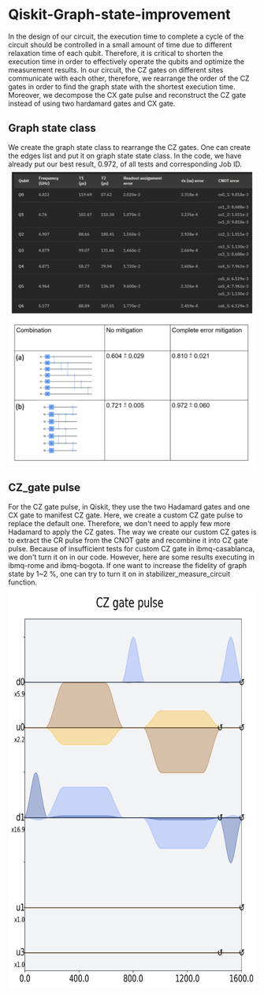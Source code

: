 # Qiskit-Graph-state-improvement

In the design of our circuit, the execution time to complete a cycle of the circuit should be controlled in a small amount of time due to different relaxation time of each qubit. 
Therefore, it is critical to shorten the execution time in order to effectively operate the qubits and optimize the measurement results. 
In our circuit, the CZ gates on different sites communicate with each other, therefore, we rearrange the order of the CZ gates in order to find the graph state with the shortest execution time.
Moreover, we decompose the CX gate pulse and reconstruct the CZ gate instead of using two hardamard gates and CX gate.





## Graph state class

We create the graph state class to rearrange the CZ gates. One can create the edges list and put it on graph state state class. In the code, we have already put our best result, 0.972, of all tests and corresponding Job ID. 
<img src="/images/backend.png" width="500" height="300">   
<img src="/images/combinations.png" width="500" height="300">  


## CZ_gate pulse

For the CZ gate pulse, in Qiskit, they use the two Hadamard gates and one CX gate to manifest CZ gate. Here, we create a custom CZ gate pulse to replace the default one. Therefore, we don't need to apply few more Hadamard to apply the CZ gates. The way we create our custom CZ gates is to extract the CR pulse from the CNOT gate and recombine it into CZ gate pulse. Because of insufficient tests for custom CZ gate in ibmq-casablanca, we don't turn it on in our code. However, here are some results executing in ibmq-rome and ibmq-bogota. If one want to increase the fidelity of graph state by 1~2 %, one can try to turn it on in stabilizer_measure_circuit function.

<img src="/images/cz_pulse.png" width="600" height="800">   
